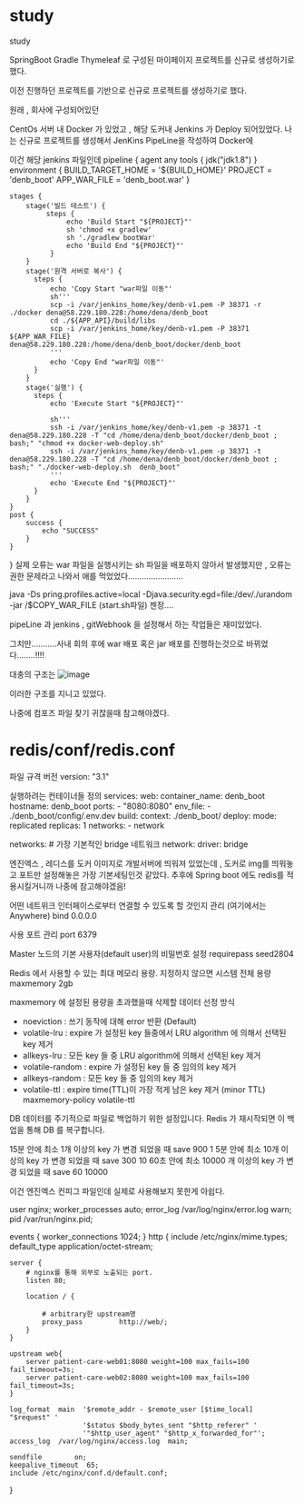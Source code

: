 # study
study


SpringBoot Gradle Thymeleaf 로 구성된 마이페이지 프로젝트를 신규로 생성하기로 했다.

이전 진행하던 프로젝트를 기반으로 신규로 프로젝트를 생성하기로 했다.

원래 , 회사에 구성되어있던 

CentOs 서버 내 
Docker 가 있었고 , 해당 도커내 Jenkins 가 Deploy 되어있었다.
나는 신규로 프로젝트를 생성해서 JenKins PipeLine을 작성하여 Docker에 

이건 해당 jenkins 파일인데 
pipeline {
    agent any
     tools {
         jdk("jdk1.8")
     }
    environment {
        BUILD_TARGET_HOME = '${BUILD_HOME}'
        PROJECT = 'denb_boot'
        APP_WAR_FILE = 'denb_boot.war'
    }

    stages {
        stage('빌드 테스트') {
             steps {
                  echo 'Build Start "${PROJECT}"'
                  sh 'chmod +x gradlew'
                  sh './gradlew bootWar'
                  echo 'Build End "${PROJECT}"'
              }
        }
        stage('원격 서버로 복사') {
          steps {
              echo 'Copy Start "war파일 이동"'
              sh'''
              scp -i /var/jenkins_home/key/denb-v1.pem -P 38371 -r ./docker dena@58.229.180.228:/home/dena/denb_boot
              cd ./${APP_API}/build/libs
              scp -i /var/jenkins_home/key/denb-v1.pem -P 38371 ${APP_WAR_FILE} dena@58.229.180.228:/home/dena/denb_boot/docker/denb_boot
              '''
              echo 'Copy End "war파일 이동"'
          }
        }
        stage('실행') {
          steps {
              echo 'Execute Start "${PROJECT}"'

              sh'''
              ssh -i /var/jenkins_home/key/denb-v1.pem -p 38371 -t dena@58.229.180.228 -T "cd /home/dena/denb_boot/docker/denb_boot ; bash;" "chmod +x docker-web-deploy.sh"
              ssh -i /var/jenkins_home/key/denb-v1.pem -p 38371 -t dena@58.229.180.228 -T "cd /home/dena/denb_boot/docker/denb_boot ; bash;" "./docker-web-deploy.sh  denb_boot"
              '''
              echo 'Execute End "${PROJECT}"'
          }
        }
    }
    post {
        success {
            echo "SUCCESS"
        }
    }
}
실제 오류는 war 파일을 실행시키는 sh 파일을 배포하지 않아서 발생했지만 , 오류는 권한 문제라고 나와서 애를 먹었었다........................

java -Ds pring.profiles.active=local -Djava.security.egd=file:/dev/./urandom -jar /$COPY_WAR_FILE  (start.sh파일)
젠장....

pipeLine 과 jenkins , gitWebhook 을 설정해서 하는 작업들은 재미있었다. 

그치만...........사내 회의 후에 war 배포 혹은 jar 배포를 진행하는것으로 바뀌었다........!!!!


대충의 구조는 
![image](https://github.com/cjwgood123/study/assets/47588727/7648ba94-7f71-4042-8318-9b56ba5eb024)

이러한 구조를 지니고 있었다.


나중에 컴포즈 파일 찾기 귀찮을때 참고해야겠다.

# redis/conf/redis.conf 
파일 규격 버전
version: "3.1"

실행하려는 컨테이너들 정의
services:
  web: 
    container_name: denb_boot
    hostname: denb_boot
    ports:
      - "8080:8080"
    env_file:
      - ./denb_boot/config/.env.dev
    build:
      context: ./denb_boot/
    deploy:
      mode: replicated
      replicas: 1
    networks:
      - network

networks: # 가장 기본적인 bridge 네트워크
  network:
    driver: bridge

엔진엑스 , 레디스를 도커 이미지로 개발서버에 띄워져 있었는데 , 도커로 img를 띄워놓고 포트만 설정해놓은 가장 기본세팅인것 같았다. 추후에 Spring boot 에도 redis를 적용시킬거니까 나중에 참고해야겠음!



 어떤 네트위크 인터페이스로부터 연결할 수 있도록 할 것인지 관리 (여기에서는 Anywhere)
bind 0.0.0.0

사용 포트 관리
port 6379

Master 노드의 기본 사용자(default user)의 비밀번호 설정
requirepass seed2804

Redis 에서 사용할 수 있는 최대 메모리 용량. 지정하지 않으면 시스템 전체 용량
maxmemory 2gb

 maxmemory 에 설정된 용량을 초과했을때 삭제할 데이터 선정 방식
 - noeviction : 쓰기 동작에 대해 error 반환 (Default)
 - volatile-lru : expire 가 설정된 key 들중에서 LRU algorithm 에 의해서 선택된 key 제거
 - allkeys-lru : 모든 key 들 중 LRU algorithm에 의해서 선택된 key 제거
 - volatile-random : expire 가 설정된 key 들 중 임의의 key 제거
 - allkeys-random : 모든 key 들 중 임의의 key 제거
 - volatile-ttl : expire time(TTL)이 가장 적게 남은 key 제거 (minor TTL)
maxmemory-policy volatile-ttl

 DB 데이터를 주기적으로 파일로 백업하기 위한 설정입니다.
 Redis 가 재시작되면 이 백업을 통해 DB 를 복구합니다.

 15분 안에 최소 1개 이상의 key 가 변경 되었을 때
save 900 1
 5분 안에 최소 10개 이상의 key 가 변경 되었을 때
save 300 10
 60초 안에 최소 10000 개 이상의 key 가 변경 되었을 때
save 60 10000


이건 엔진엑스  컨피그 파일인데 실제로 사용해보지 못한게 아쉽다.

user  nginx;
worker_processes  auto;
error_log  /var/log/nginx/error.log warn;
pid        /var/run/nginx.pid;

events {
    worker_connections  1024;
}
http {
    include       /etc/nginx/mime.types;
    default_type  application/octet-stream;

    server {
        # nginx를 통해 외부로 노출되는 port.
        listen 80;

        location / {

            # arbitrary한 upstream명
            proxy_pass         http://web/;
        }
    }

    upstream web{
        server patient-care-web01:8080 weight=100 max_fails=100 fail_timeout=3s;
        server patient-care-web02:8080 weight=100 max_fails=100 fail_timeout=3s;
    }

    log_format  main  '$remote_addr - $remote_user [$time_local] "$request" '
                      '$status $body_bytes_sent "$http_referer" '
                      '"$http_user_agent" "$http_x_forwarded_for"';
    access_log  /var/log/nginx/access.log  main;

    sendfile        on;
    keepalive_timeout  65;
    include /etc/nginx/conf.d/default.conf;
}


